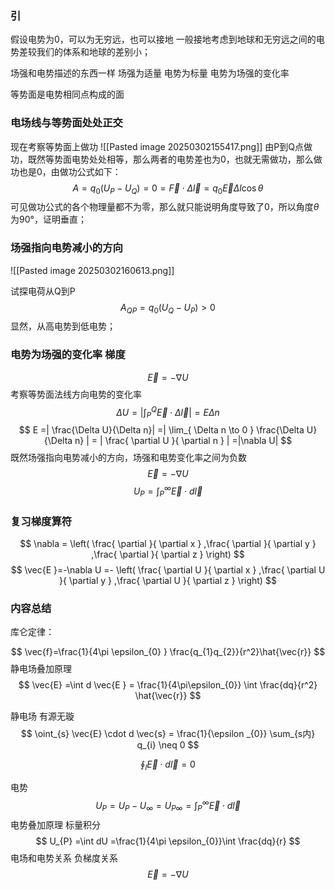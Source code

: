 ### 引
假设电势为0，可以为无穷远，也可以接地
一般接地考虑到地球和无穷远之间的电势差较我们的体系和地球的差别小；

场强和电势描述的东西一样
场强为适量
电势为标量
电势为场强的变化率

等势面是电势相同点构成的面
### 电场线与等势面处处正交

现在考察等势面上做功
![[Pasted image 20250302155417.png]]
由P到Q点做功，既然等势面电势处处相等，那么两者的电势差也为0，也就无需做功，那么做功也是0，由做功公式如下：
$$
A=q_0(U_{P}-U_{Q})=0=\vec{F}\cdot\Delta  \vec{l}=q_{0} \vec{E}  \Delta l \cos \theta
$$
可见做功公式的各个物理量都不为零，那么就只能说明角度导致了0，所以角度$\theta$ 为90°，证明垂直； 

### 场强指向电势减小的方向
![[Pasted image 20250302160613.png]]

试探电荷从Q到P
$$
A_{QP}=q_{0}(U_{Q}-U_{P})>0
$$
显然，从高电势到低电势；


### 电势为场强的变化率  梯度

$$
\vec{E}=-\nabla U
$$
考察等势面法线方向电势的变化率
$$
\Delta U =| \int_{P}^{Q} \vec{E}\cdot\Delta  \vec{l} |
=E \Delta n
$$
$$
E =| \frac{\Delta U}{\Delta n}|
=| \lim_{ \Delta n \to 0 } \frac{\Delta U}{\Delta n} |
= | \frac{ \partial U }{ \partial n }   |
=|\nabla U|
$$
既然场强指向电势减小的方向，场强和电势变化率之间为负数
$$
\vec{E}=-\nabla U
$$
$$
U_{P} = \int^\infty_{P} \vec{E}\cdot d \vec{l}
$$


### 复习梯度算符
$$
\nabla = \left(  \frac{ \partial   }{ \partial x } ,\frac{ \partial   }{ \partial y } ,\frac{ \partial   }{ \partial z }   \right)
$$
$$
\vec{E }=-\nabla U 
=- \left( \frac{ \partial  U }{ \partial x } ,\frac{ \partial  U }{ \partial y } ,\frac{ \partial  U }{ \partial z }   \right)
$$


### 内容总结

库仑定律：

$$
\vec{f}=\frac{1}{4\pi \epsilon_{0} } \frac{q_{1}q_{2}}{r^2}\hat{\vec{r}}
$$
静电场叠加原理
$$
\vec{E} 
=\int d \vec{E } 
= \frac{1}{4\pi\epsilon_{0}} \int \frac{dq}{r^2} \hat{\vec{r}}
$$

静电场 有源无璇
$$
\oint_{s} \vec{E} \cdot d \vec{s} 
= \frac{1}{\epsilon _{0}} \sum_{s内} q_{i} \neq 0
$$

$$
\oint_{l} \vec{ E} \cdot d \vec{l} =0
$$

电势
$$
U_{P}=U_{P}-U_{\infty} = U_{P\infty} = \int^\infty_{P} \vec{E}\cdot d \vec{l}
$$
电势叠加原理  标量积分
$$
U_{P}
=\int dU
=\frac{1}{4\pi \epsilon_{0}}\int \frac{dq}{r}
$$
电场和电势关系  负梯度关系
$$
\vec{E}=-\nabla U
$$










